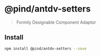 # @pind/antdv-setters

> Formily Designable Component Adaptor

## Install

```bash
npm install @pind/antdv-setters --save
```
